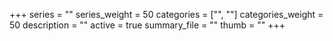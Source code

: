 +++
series = ""
series_weight = 50
categories = ["", ""]
categories_weight = 50
description = ""
active = true
summary_file = ""
thumb = ""
+++
